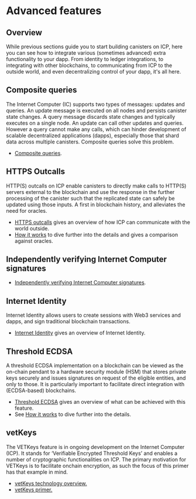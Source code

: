 # Advanced features

## Overview

While previous sections guide you to start building canisters on ICP, here you can see how to integrate various (sometimes advanced) extra functionality to your dapp. From identity to ledger integrations, to integrating with other blockchains, to communicating from ICP to the outside world, and even decentralizing control of your dapp, it's all here.

## Composite queries

The Internet Computer (IC) supports two types of messages: updates and queries. An update message is executed on all nodes and persists canister state changes. A query message discards state changes and typically executes on a single node. An update can call other updates and queries. However a query cannot make any calls, which can hinder development of scalable decentralized applications (dapps), especially those that shard data across multiple canisters. Composite queries solve this problem. 

* [Composite queries](https://internetcomputer.org/docs/current/developer-docs/integrations/composite-query/).

## HTTPS Outcalls
HTTP(S) outcalls on ICP enable canisters to directly make calls to HTTP(S) servers external to the blockchain and use the response in the further processing of the canister such that the replicated state can safely be updated using those inputs. A first in blockchain history, and alleviates the need for oracles.

* [HTTPS outcalls](./https-outcalls/index.md) gives an overview of how ICP can communicate with the world outside.
* [How it works](./https-outcalls/https-outcalls-how-it-works.md) to dive further into the details and gives a comparison against oracles.

## Independently verifying Internet Computer signatures

* [Independently verifying Internet Computer signatures](https://internetcomputer.org/docs/current/developer-docs/integrations/independently-verifying-ic-signatures).

## Internet Identity
Internet Identity allows users to create sessions with Web3 services and dapps, and sign traditional blockchain transactions.
* [Internet Identity](./internet-identity/overview.md) gives an overview of Internet Identity.

## Threshold ECDSA
A threshold ECDSA implementation on a blockchain can be viewed as the on-chain pendant to a hardware security module (HSM) that stores private keys securely and issues signatures on request of the eligible entities, and only to those. It is particularly important to facilitate direct integration with (ECDSA-based) blockchains.

* [Threshold ECDSA](./t-ecdsa/index.md) gives an overview of what can be achieved with this feature.
* See [How it works](./t-ecdsa/t-ecdsa-how-it-works.md) to dive further into the details.

## vetKeys

The VETKeys feature is in ongoing development on the Internet Computer (ICP). It stands for ‘Verifiable Encrypted Threshold Keys’ and enables a number of cryptographic functionalities on ICP. The primary motivation for VETKeys is to facilitate onchain encryption, as such the focus of this primer has that example in mind.

* [vetKeys technology overview.](https://internetcomputer.org/docs/current/developer-docs/integrations/vetkeys/technology-overview)
* [vetKeys primer.](https://internetcomputer.org/blog/features/vetkey-primer)



